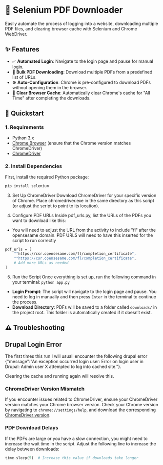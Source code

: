 # 🚀 Selenium PDF Downloader

Easily automate the process of logging into a website, downloading multiple PDF files, and clearing browser cache with Selenium and Chrome WebDriver.


## ✨ Features

- ✅ **Automated Login**: Navigate to the login page and pause for manual login.
- 📂 **Bulk PDF Downloading**: Download multiple PDFs from a predefined list of URLs.
- ⚙️ **Auto-Configuration**: Chrome is pre-configured to download PDFs without opening them in the browser.
- 🧹 **Clear Browser Cache**: Automatically clear Chrome's cache for "All Time" after completing the downloads.

## 🚀 Quickstart

### 1. Requirements

- Python 3.x
- [Chrome Browser](https://www.google.com/chrome/) (ensure that the Chrome version matches ChromeDriver)
- [ChromeDriver](https://developer.chrome.com/docs/chromedriver/downloads)

### 2. Install Dependencies

First, install the required Python package:

```bash
pip install selenium
```
3. Set Up ChromeDriver
Download ChromeDriver for your specific version of Chrome.
Place chromedriver.exe in the same directory as this script (or adjust the script to point to its location).

4. Configure PDF URLs
Inside pdf_urls.py, list the URLs of the PDFs you want to download like this:
- You will need to adjust the URL from the activity to include "fl" after the opensesame domain. PDF URLS will need to have this inserted for the script to run correctly

```bash
pdf_urls = [
    ""https://csr.opensesame.com/fl/completion_certificate",
    ""https://csr.opensesame.com/fl/completion_certificate",
    # Add more URLs as needed
]
```

5. Run the Script
Once everything is set up, run the following command in your terminal:
```python app.py```
- **Login Prompt**: The script will navigate to the login page and pause. You need to log in manually and then press `Enter` in the terminal to continue the process.
- **Download Directory**: PDFs will be saved to a folder called `downloads/` in the project root. This folder is automatically created if it doesn’t exist.

## ⚠️ Troubleshooting

## Drupal Login Error
The first times this run I will usuall encounter the following drupal error {"message":"An exception occurred login user: Error on login user in Drupal: Admin user X attempted to log into cached site."}. 

Clearing the cache and running again will resolve this.

### ChromeDriver Version Mismatch

If you encounter issues related to ChromeDriver, ensure your ChromeDriver version matches your Chrome browser version. Check your Chrome version by navigating to `chrome://settings/help`, and download the corresponding [ChromeDriver version](https://sites.google.com/a/chromium.org/chromedriver/downloads).

### PDF Download Delays

If the PDFs are large or you have a slow connection, you might need to increase the wait time in the script. Adjust the following line to increase the delay between downloads:

```python
time.sleep(5)  # Increase this value if downloads take longer





